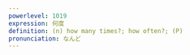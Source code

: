 ```yaml
---
powerlevel: 1019
expression: 何度
definition: (n) how many times?; how often?; (P)
pronunciation: なんど
---
```

